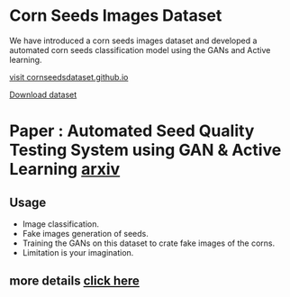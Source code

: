 # Corn Seeds Images Dataset

We have introduced a corn seeds images dataset and developed a automated corn seeds classification model using the GANs and Active learning. 

[visit cornseedsdataset.github.io](https://cornseedsdataset.github.io)

[Download dataset](https://iiitaphyd-my.sharepoint.com/:f:/g/personal/sandeep_nagar_research_iiit_ac_in/EldskvSnJRhDgcG21CikAIIBZhHWkj5nn0m9y2AriZt7WQ?e=Htv0m2)

# Paper : Automated Seed Quality Testing System using GAN & Active Learning [arxiv](https://arxiv.org/abs/2110.00777)
## Usage

- Image classification.
- Fake images generation of seeds.
- Training the GANs on this dataset to crate fake images of the corns. 
- Limitation is your imagination.

## more details [click here](https://naagar.github.io)
